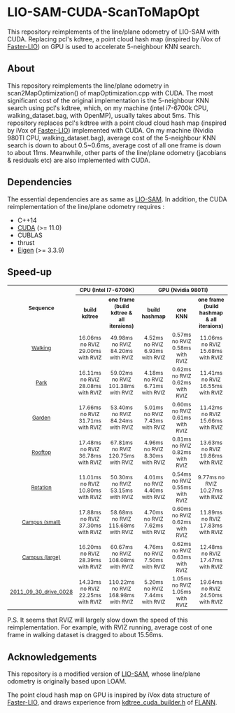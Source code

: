 # LIO-SAM-CUDA-ScanToMapOpt
This repository reimplements of the line/plane odometry of LIO-SAM with CUDA.  Replacing pcl's kdtree, a point cloud hash map (inspired by iVox of [Faster-LIO](https://github.com/gaoxiang12/faster-lio])) on GPU is used to accelerate 5-neighbour KNN search.



## About
This repository reimplements the line/plane odometry in scan2MapOptimization() of mapOptimization.cpp with CUDA. The most significant cost of the original implementation is the 5-neighbour KNN search using pcl's kdtree, which, on my machine (intel i7-6700k CPU, walking_dataset.bag, with OpenMP), usually takes about 5ms. This repository replaces pcl's kdtree with a point cloud cloud hash map (inspired by iVox of [Faster-LIO](https://github.com/gaoxiang12/faster-lio])) implemented with CUDA. On my machine (Nvidia 980TI CPU, walking_dataset.bag), average cost of the 5-neighbour KNN search is down to about 0.5~0.6ms, average cost of all one frame is down to about 11ms. Meanwhile, other parts of the line/plane odometry (jacobians & residuals etc) are also implemented with CUDA.



## Dependencies
The essential dependencies are as same as [LIO-SAM](https://github.com/TixiaoShan/LIO-SAM). In addition, the CUDA reimplementation of the line/plane odometry requires : 
- C++14
- [CUDA](https://developer.nvidia.com/cuda-downloads) (>= 11.0)
- CUBLAS
- thrust
- [Eigen](https://eigen.tuxfamily.org/) (>= 3.3.9)



## Speed-up
<table style="text-align:center;font-size:9pt;">
<tr>
<th rowspan="2">Sequence</th><th colspan="2">CPU (Intel I7-6700K)</th><th colspan="3">GPU (Nvidia 980TI)</th>
</tr>
<tr>
<th>build kdtree</th><th>one frame<br>(build kdtree & all iteraions)</th><th>build hashmap</th><th>one KNN</th><th>one frame<br>(build hashmap & all iteraions)</th>
</tr>
<tr>
<td><a href="https://drive.google.com/drive/folders/1gJHwfdHCRdjP7vuT556pv8atqrCJPbUq?usp=sharing">Walking</a></td><td>16.06ms no RVIZ<br>29.00ms with RVIZ</td><td>49.98ms no RVIZ<br>84.20ms with RVIZ</td><td>4.52ms no RVIZ<br>6.93ms with RVIZ</td><td>0.57ms no RVIZ<br>0.58ms with RVIZ</td><td>11.06ms no RVIZ<br>15.68ms with RVIZ</td>
</tr>
<tr>
<td><a href="https://drive.google.com/drive/folders/1gJHwfdHCRdjP7vuT556pv8atqrCJPbUq?usp=sharing">Park</a></td><td>16.11ms no RVIZ<br>28.08ms with RVIZ</td><td>59.02ms no RVIZ<br>101.38ms with RVIZ</td><td>4.18ms no RVIZ<br>6.71ms with RVIZ</td><td>0.62ms no RVIZ<br>0.62ms with RVIZ</td><td>11.41ms no RVIZ<br>16.55ms with RVIZ</td>
</tr>
<tr>
<td><a href="https://drive.google.com/drive/folders/1gJHwfdHCRdjP7vuT556pv8atqrCJPbUq?usp=sharing">Garden</a></td><td>17.66ms no RVIZ<br>31.71ms with RVIZ</td><td>53.40ms no RVIZ<br>84.24ms with RVIZ</td><td>5.01ms no RVIZ<br>7.43ms with RVIZ</td><td>0.60ms no RVIZ<br>0.61ms with RVIZ</td><td>11.42ms no RVIZ<br>15.66ms with RVIZ</td>
</tr>
<tr>
<td><a href="https://drive.google.com/drive/folders/1gJHwfdHCRdjP7vuT556pv8atqrCJPbUq?usp=sharing">Rooftop</a></td><td>17.48ms no RVIZ<br>36.78ms with RVIZ</td><td>67.81ms no RVIZ<br>120.75ms with RVIZ</td><td>4.96ms no RVIZ<br>8.30ms with RVIZ</td><td>0.81ms no RVIZ<br>0.82ms with RVIZ</td><td>13.63ms no RVIZ<br>19.86ms with RVIZ</td>
</tr>
<tr>
<td><a href="https://drive.google.com/drive/folders/1gJHwfdHCRdjP7vuT556pv8atqrCJPbUq?usp=sharing">Rotation</a></td><td>11.01ms no RVIZ<br>10.80ms with RVIZ</td><td>50.30ms no RVIZ<br>53.15ms with RVIZ</td><td>4.01ms no RVIZ<br>4.40ms with RVIZ</td><td>0.54ms no RVIZ<br>0.55ms with RVIZ</td><td>9.77ms no RVIZ<br>10.27ms with RVIZ</td>
</tr>
<tr>
<td><a href="https://drive.google.com/drive/folders/1gJHwfdHCRdjP7vuT556pv8atqrCJPbUq?usp=sharing">Campus (small)</a></td><td>17.88ms no RVIZ<br>37.30ms with RVIZ</td><td>58.68ms no RVIZ<br>115.68ms with RVIZ</td><td>4.70ms no RVIZ<br>7.62ms with RVIZ</td><td>0.60ms no RVIZ<br>0.62ms with RVIZ</td><td>11.89ms no RVIZ<br>17.83ms with RVIZ</td>
</tr>
<tr>
<td><a href="https://drive.google.com/drive/folders/1gJHwfdHCRdjP7vuT556pv8atqrCJPbUq?usp=sharing">Campus (large)</a></td><td>16.20ms no RVIZ<br>28.39ms with RVIZ</td><td>60.67ms no RVIZ<br>108.08ms with RVIZ</td><td>4.76ms no RVIZ<br>7.50ms with RVIZ</td><td>0.62ms no RVIZ<br>0.63ms with RVIZ</td><td>12.48ms no RVIZ<br>17.47ms with RVIZ</td>
</tr>
<tr>
<td><a href="https://drive.google.com/drive/folders/1gJHwfdHCRdjP7vuT556pv8atqrCJPbUq?usp=sharing">2011_09_30_drive_0028</a></td><td>14.33ms no RVIZ<br>22.25ms with RVIZ</td><td>110.22ms no RVIZ<br>168.98ms with RVIZ</td><td>5.20ms no RVIZ<br>7.44ms with RVIZ</td><td>1.05ms no RVIZ<br>1.05ms with RVIZ</td><td>19.64ms no RVIZ<br>24.50ms with RVIZ</td>
</tr>
<!--
<tr>
<td>1</td><td>2</td><td>3</td><td>4</td><td>5</td><td>6</td><td>7</td><td>8</td><td>9</td>
</tr>
-->
</table>



P.S. It seems that RVIZ will largely slow down the speed of this reimplementation. For example, with RVIZ running, average cost of one frame in walking dataset is dragged to about 15.56ms.



## Acknowledgements
This repository is a modified version of [LIO-SAM](https://github.com/TixiaoShan/LIO-SAM), whose line/plane odometry is originally based upon LOAM.

The point cloud hash map on GPU is inspired by iVox data structure of [Faster-LIO](https://github.com/gaoxiang12/faster-lio]), and draws experience from [kdtree_cuda_builder.h](https://github.com/flann-lib/flann/blob/master/src/cpp/flann/algorithms/kdtree_cuda_builder.h) of [FLANN](https://github.com/flann-lib/flann).

